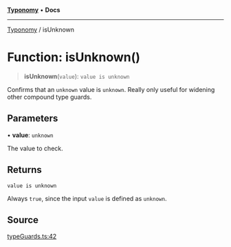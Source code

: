 [**Typonomy**](../README.md) • **Docs**

***

[Typonomy](../globals.md) / isUnknown

# Function: isUnknown()

> **isUnknown**(`value`): `value is unknown`

Confirms that an `unknown` value is `unknown`.
Really only useful for widening other compound type guards.

## Parameters

• **value**: `unknown`

The value to check.

## Returns

`value is unknown`

Always `true`, since the input `value` is defined as `unknown`.

## Source

[typeGuards.ts:42](https://github.com/softcraft-development/typonomy/blob/cee340f062935faae6d8d20bbf994df4a652481c/src/typeGuards.ts#L42)
